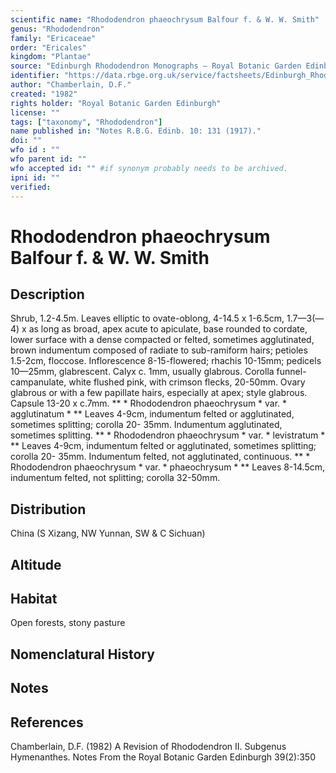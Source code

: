 ```yaml
---
scientific name: "Rhododendron phaeochrysum Balfour f. & W. W. Smith"
genus: "Rhododendron"
family: "Ericaceae"
order: "Ericales"
kingdom: "Plantae"
source: "Edinburgh Rhododendron Monographs – Royal Botanic Garden Edinburgh"
identifier: "https://data.rbge.org.uk/service/factsheets/Edinburgh_Rhododendron_Monographs.xhtml"
author: "Chamberlain, D.F."
created: "1982"
rights holder: "Royal Botanic Garden Edinburgh"
license: ""
tags: ["taxonomy", "Rhododendron"]
name published in: "Notes R.B.G. Edinb. 10: 131 (1917)."
doi: ""
wfo id : ""
wfo parent id: ""
wfo accepted id: "" #if synonym probably needs to be archived.                      
ipni id: ""
verified:
---
```


                       

# Rhododendron phaeochrysum Balfour f. & W. W. Smith

## Description
Shrub, 1.2-4.5m. Leaves elliptic to ovate-oblong, 4-14.5 x 1-6.5cm, 1.7—3(—4) x as long as broad, apex acute to apiculate, base rounded to cordate, lower surface with a dense compacted or felted, sometimes agglutinated, brown indumentum composed of radiate to sub-ramiform hairs; petioles 1.5-2cm, floccose. Inflorescence 8-15-flowered; rhachis 10-15mm; pedicels 10—25mm, glabrescent. Calyx c. 1mm, usually glabrous. Corolla funnel-campanulate, white flushed pink, with crimson flecks, 20-50mm. Ovary glabrous or with a few papillate hairs, especially at apex; style glabrous. Capsule 13-20 x c.7mm. ** * Rhododendron phaeochrysum * var. * agglutinatum * ** Leaves 4-9cm, indumentum felted or agglutinated, sometimes splitting; corolla 20- 35mm. Indumentum agglutinated, sometimes splitting. ** * Rhododendron phaeochrysum * var. * levistratum * ** Leaves 4-9cm, indumentum felted or agglutinated, sometimes splitting; corolla 20- 35mm. Indumentum felted, not agglutinated, continuous. ** * Rhododendron phaeochrysum * var. * phaeochrysum * ** Leaves 8-14.5cm, indumentum felted, not splitting; corolla 32-50mm.

## Distribution
China (S Xizang, NW Yunnan, SW & C Sichuan)

## Altitude


## Habitat
Open forests, stony pasture

## Nomenclatural History

                       
## Notes


## References

Chamberlain, D.F. (1982) A Revision of Rhododendron II. Subgenus Hymenanthes. Notes From the Royal Botanic Garden Edinburgh 39(2):350

